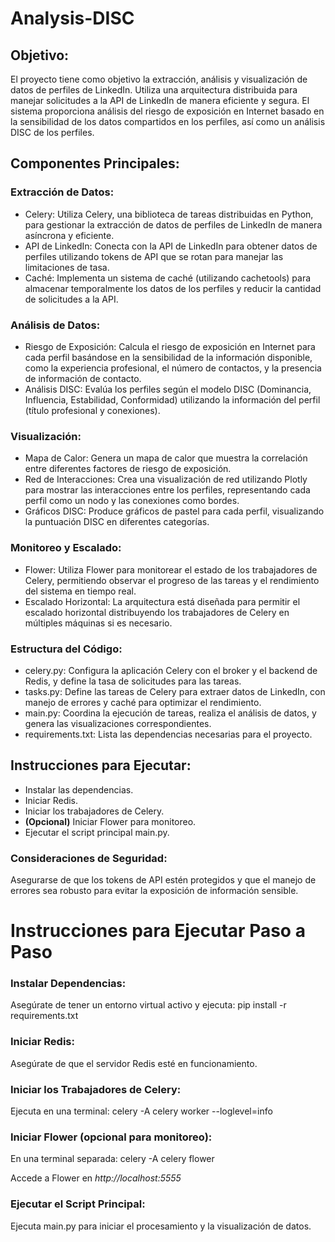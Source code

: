 # Analysis-DISC

## Objetivo:
El proyecto tiene como objetivo la extracción, análisis y visualización de datos de perfiles de LinkedIn. Utiliza una arquitectura distribuida para manejar solicitudes a la API de LinkedIn de manera eficiente y segura. El sistema proporciona análisis del riesgo de exposición en Internet basado en la sensibilidad de los datos compartidos en los perfiles, así como un análisis DISC de los perfiles.

## Componentes Principales:

### Extracción de Datos:

+ Celery: Utiliza Celery, una biblioteca de tareas distribuidas en Python, para gestionar la extracción de datos de perfiles de LinkedIn de manera asíncrona y eficiente.
+ API de LinkedIn: Conecta con la API de LinkedIn para obtener datos de perfiles utilizando tokens de API que se rotan para manejar las limitaciones de tasa.
+ Caché: Implementa un sistema de caché (utilizando cachetools) para almacenar temporalmente los datos de los perfiles y reducir la cantidad de solicitudes a la API.

### Análisis de Datos:

+ Riesgo de Exposición: Calcula el riesgo de exposición en Internet para cada perfil basándose en la sensibilidad de la información disponible, como la experiencia profesional, el número de contactos, y la presencia de información de contacto.
+ Análisis DISC: Evalúa los perfiles según el modelo DISC (Dominancia, Influencia, Estabilidad, Conformidad) utilizando la información del perfil (título profesional y conexiones).

### Visualización:

+ Mapa de Calor: Genera un mapa de calor que muestra la correlación entre diferentes factores de riesgo de exposición.
+ Red de Interacciones: Crea una visualización de red utilizando Plotly para mostrar las interacciones entre los perfiles, representando cada perfil como un nodo y las conexiones como bordes.
+ Gráficos DISC: Produce gráficos de pastel para cada perfil, visualizando la puntuación DISC en diferentes categorías.

### Monitoreo y Escalado:

+ Flower: Utiliza Flower para monitorear el estado de los trabajadores de Celery, permitiendo observar el progreso de las tareas y el rendimiento del sistema en tiempo real.
+ Escalado Horizontal: La arquitectura está diseñada para permitir el escalado horizontal distribuyendo los trabajadores de Celery en múltiples máquinas si es necesario.

### Estructura del Código:

+ celery.py: Configura la aplicación Celery con el broker y el backend de Redis, y define la tasa de solicitudes para las tareas.
+ tasks.py: Define las tareas de Celery para extraer datos de LinkedIn, con manejo de errores y caché para optimizar el rendimiento.
+ main.py: Coordina la ejecución de tareas, realiza el análisis de datos, y genera las visualizaciones correspondientes.
+ requirements.txt: Lista las dependencias necesarias para el proyecto.

## Instrucciones para Ejecutar:

+ Instalar las dependencias.
+ Iniciar Redis.
+ Iniciar los trabajadores de Celery.
+ **(Opcional)** Iniciar Flower para monitoreo.
+ Ejecutar el script principal main.py.

### Consideraciones de Seguridad:
Asegurarse de que los tokens de API estén protegidos y que el manejo de errores sea robusto para evitar la exposición de información sensible.

# Instrucciones para Ejecutar Paso a Paso
### Instalar Dependencias:
Asegúrate de tener un entorno virtual activo y ejecuta:
pip install -r requirements.txt

### Iniciar Redis:
Asegúrate de que el servidor Redis esté en funcionamiento.

### Iniciar los Trabajadores de Celery:
Ejecuta en una terminal:
celery -A celery worker --loglevel=info

### Iniciar Flower (opcional para monitoreo):
En una terminal separada:
celery -A celery flower

Accede a Flower en _http://localhost:5555_

### Ejecutar el Script Principal:
Ejecuta main.py para iniciar el procesamiento y la visualización de datos.
